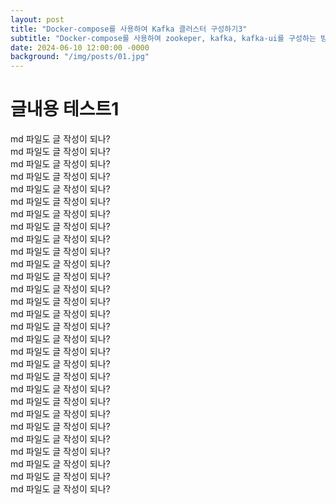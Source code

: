 ```yaml
---
layout: post
title: "Docker-compose를 사용하여 Kafka 클러스터 구성하기3"
subtitle: "Docker-compose를 사용하여 zookeper, kafka, kafka-ui를 구성하는 방법을 알아보자"
date: 2024-06-10 12:00:00 -0000
background: "/img/posts/01.jpg"
---
```


# 글내용 테스트1

md 파일도 글 작성이 되나? <br>
md 파일도 글 작성이 되나? <br>
md 파일도 글 작성이 되나? <br>
md 파일도 글 작성이 되나? <br>
md 파일도 글 작성이 되나? <br>
md 파일도 글 작성이 되나? <br>
md 파일도 글 작성이 되나? <br>
md 파일도 글 작성이 되나? <br>
md 파일도 글 작성이 되나? <br>
md 파일도 글 작성이 되나? <br>
md 파일도 글 작성이 되나? <br>
md 파일도 글 작성이 되나? <br>
md 파일도 글 작성이 되나? <br>
md 파일도 글 작성이 되나? <br>
md 파일도 글 작성이 되나? <br>
md 파일도 글 작성이 되나? <br>
md 파일도 글 작성이 되나? <br>
md 파일도 글 작성이 되나? <br>
md 파일도 글 작성이 되나? <br>
md 파일도 글 작성이 되나? <br>
md 파일도 글 작성이 되나? <br>
md 파일도 글 작성이 되나? <br>
md 파일도 글 작성이 되나? <br>
md 파일도 글 작성이 되나? <br>
md 파일도 글 작성이 되나? <br>
md 파일도 글 작성이 되나? <br>
md 파일도 글 작성이 되나? <br>
md 파일도 글 작성이 되나? <br>
md 파일도 글 작성이 되나? <br>
